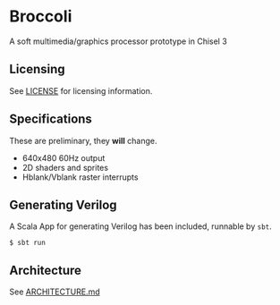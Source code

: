 # Broccoli
A soft multimedia/graphics processor prototype in Chisel 3

## **Licensing**
See [LICENSE](./LICENSE) for licensing information. 

## Specifications
These are preliminary, they **will** change.
- 640x480 60Hz output
- 2D shaders and sprites
- Hblank/Vblank raster interrupts

## Generating Verilog
A Scala App for generating Verilog has been included, runnable by `sbt`.
```shell
$ sbt run
```

## Architecture
See [ARCHITECTURE.md](./ARCHITECTURE.md)
